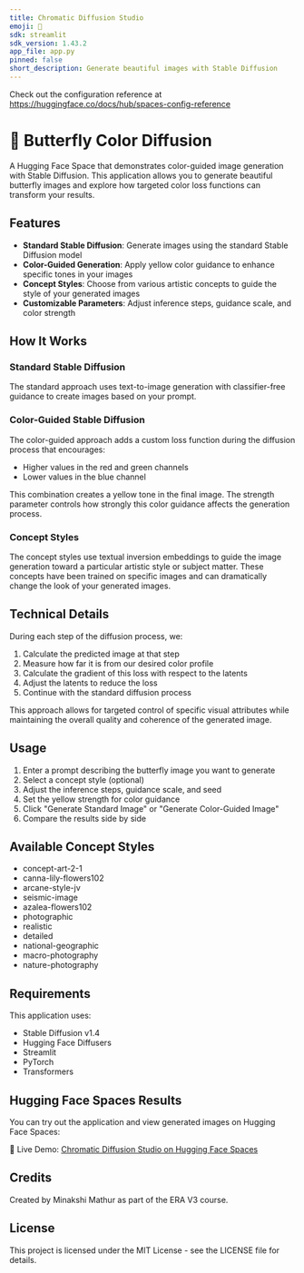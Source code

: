 ```yaml
---
title: Chromatic Diffusion Studio
emoji: 👀
sdk: streamlit
sdk_version: 1.43.2
app_file: app.py
pinned: false
short_description: Generate beautiful images with Stable Diffusion 
---
```


Check out the configuration reference at https://huggingface.co/docs/hub/spaces-config-reference

# 🦋 Butterfly Color Diffusion

A Hugging Face Space that demonstrates color-guided image generation with Stable Diffusion. This application allows you to generate beautiful butterfly images and explore how targeted color loss functions can transform your results.

## Features

- **Standard Stable Diffusion**: Generate images using the standard Stable Diffusion model
- **Color-Guided Generation**: Apply yellow color guidance to enhance specific tones in your images
- **Concept Styles**: Choose from various artistic concepts to guide the style of your generated images
- **Customizable Parameters**: Adjust inference steps, guidance scale, and color strength

## How It Works

### Standard Stable Diffusion

The standard approach uses text-to-image generation with classifier-free guidance to create images based on your prompt.

### Color-Guided Stable Diffusion

The color-guided approach adds a custom loss function during the diffusion process that encourages:
- Higher values in the red and green channels
- Lower values in the blue channel

This combination creates a yellow tone in the final image. The strength parameter controls how strongly this color guidance affects the generation process.

### Concept Styles

The concept styles use textual inversion embeddings to guide the image generation toward a particular artistic style or subject matter. These concepts have been trained on specific images and can dramatically change the look of your generated images.

## Technical Details

During each step of the diffusion process, we:
1. Calculate the predicted image at that step
2. Measure how far it is from our desired color profile
3. Calculate the gradient of this loss with respect to the latents
4. Adjust the latents to reduce the loss
5. Continue with the standard diffusion process

This approach allows for targeted control of specific visual attributes while maintaining the overall quality and coherence of the generated image.

## Usage

1. Enter a prompt describing the butterfly image you want to generate
2. Select a concept style (optional)
3. Adjust the inference steps, guidance scale, and seed
4. Set the yellow strength for color guidance
5. Click "Generate Standard Image" or "Generate Color-Guided Image"
6. Compare the results side by side

## Available Concept Styles

- concept-art-2-1
- canna-lily-flowers102
- arcane-style-jv
- seismic-image
- azalea-flowers102
- photographic
- realistic
- detailed
- national-geographic
- macro-photography
- nature-photography

## Requirements

This application uses:
- Stable Diffusion v1.4
- Hugging Face Diffusers
- Streamlit
- PyTorch
- Transformers

## Hugging Face Spaces Results

You can try out the application and view generated images on Hugging Face Spaces:

🔗 Live Demo: [Chromatic Diffusion Studio on Hugging Face Spaces](https://huggingface.co/spaces/mathminakshi/chromatic-diffusion-studio)
## Credits

Created by Minakshi Mathur as part of the ERA V3 course.

## License

This project is licensed under the MIT License - see the LICENSE file for details.
